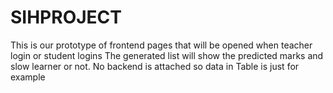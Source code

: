 # SIHPROJECT
This is our prototype of frontend pages that will be opened when teacher login or student logins 
The generated list will show the predicted marks and slow learner or not. No backend is attached so data in Table is just for example
